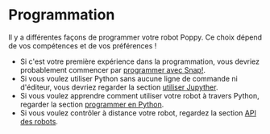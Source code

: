 # Programmation

Il y a différentes façons de programmer votre robot Poppy. Ce choix dépend de vos compétences et de vos préférences !

- Si c'est votre première expérience dans la programmation, vous devriez probablement commencer par [programmer avec Snap!](snap.md).
- Si vous voulez utiliser Python sans aucune ligne de commande ni d'éditeur, vous devriez regarder la section [utiliser Jupyther](notebooks.md).
- Si vous voulez apprendre comment utiliser votre robot à travers Python, regarder la section [programmer en Python](python.md).
- Si vous voulez contrôler à distance votre robot, regardez la section [API des robots](rest.md).